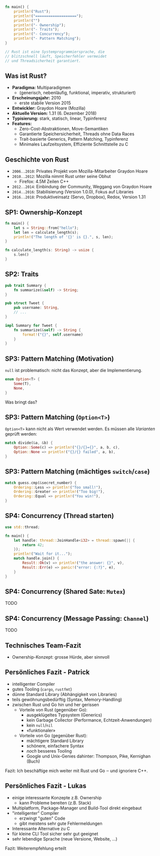 ```rust
fn main() {
    println!("Rust");
    println!("===================");
    println!("")
    println!("- Ownership");
    println!("- Traits");
    println!("- Concurrency");
    println!("- Pattern Matching");
}

// Rust ist eine Systemprogrammiersprache, die 
// blitzschnell läuft, Speicherfehler vermeidet
// und Threadsicherheit garantiert. 
```

## Was ist Rust?
- __Paradigma:__ Multiparadigmen
    - (generisch, nebenläufig, funktional, imperativ, strukturiert)
- __Erscheinungsjahr:__	2010
    - erste stabile Version 2015
- __Entwickler:__ Graydon Hoare (Mozilla) 
- __Aktuelle Version:__ 1.31 (6. Dezember 2018)
- __Typisierung:__ stark, statisch, linear, Typinferenz
- __Features:__ 
    - Zero-Cost-Abstraktionen, Move-Semantiken
    - Garantierte Speichersicherheit, Threads ohne Data Races
    - Trait-basierte Generics, Pattern Matching, Typinferenz
    - Minimales Laufzeitsystem, Effiziente Schnittstelle zu C

## Geschichte von Rust

- `2006..2010`: Privates Projekt vom Mozilla-Mitarbeiter Graydon Hoare
- `2010..2012`: Mozilla nimmt Rust unter seine Obhut
    - Firefox: 4.5M Zeilen C++
- `2012..2014`: Einbindung der Community, Weggang von Graydon Hoare
- `2014..2016`: Stabilisierung (Version 1.0.0), Fokus auf Libraries
- `2016..2018`: Produktiveinsatz (Servo, Dropbox), Redox, Version 1.31

## SP1: Ownership-Konzept
```rust
fn main() {
    let s = String::from("hello");
    let len = calculate_length(s);
    println!("The length of '{}' is {}.", s, len);
}

fn calculate_length(s: String) -> usize {
    s.len()
}
```

## SP2: Traits
```rust
pub trait Summary {
    fn summarize(&self) -> String;
}

pub struct Tweet {
    pub username: String,
    // ...
}

impl Summary for Tweet {
    fn summarize(&self) -> String {
        format!("{}", self.username)
    }
}
```

## SP3: Pattern Matching (Motivation)

`null` ist problematisch: nicht das Konzept, aber die Implementierung.

```rust
enum Option<T> {
    Some(T),
    None,
}
```

Was bringt das?

## SP3: Pattern Matching (`Option<T>`)

`Option<T>` kann nicht als Wert verwendet werden. Es müssen alle _Varianten_
geprüft werden:

```rust
match divide(&a, &b) {
    Option::Some(c) => println!("{}/{}={}", a, b, c),
    Option::None => println!("{}/{} failed", a, b),
}
```

## SP3: Pattern Matching (mächtiges `switch`/`case`)

```rust
match guess.cmp(&secret_number) {
    Ordering::Less => println!("Too small!"),
    Ordering::Greater => println!("Too big!"),
    Ordering::Equal => println!("You win!"),
}
```

## SP4: Concurrency (Thread starten)

```rust
use std::thread;

fn main() {
    let handle: thread::JoinHandle<i32> = thread::spawn(|| {
        return 42;
    });
    println!("Wait for it...");
    match handle.join() {
        Result::Ok(v) => println!("the answer: {}", v),
        Result::Err(e) => panic!("error: {:?}", e),
    }
}
```

## SP4: Concurrency (Shared Sate: `Mutex`)

TODO

## SP4: Concurrency (Message Passing: `Channel`)

TODO

## Technisches Team-Fazit

- Ownership-Konzept: grosse Hürde, aber sinnvoll

## Persönliches Fazit - Patrick

- intelligenter Compiler
- gutes Tooling (`cargo`, `rustfmt`)
- dünne Standard Library (Abhängigkeit von Libraries)
- teils gewöhnungsbedürftig (Syntax, Memory-Handling)
- zwischen Rust und Go hin und her gerissen
    - Vorteile von Rust (gegenüber Go):
        - ausgeklügeltes Typsystem (Generics)
        - kein Garbage Collector (Performance, Echtzeit-Anwendungen)
        - kein `null`/`nil`
        - «funktionaler»
    - Vorteile von Go (gegenüber Rust):
        - mächtigere Standard Library
        - schönere, einfachere Syntax
        - _noch_ besseres Tooling
        - Google und Unix-Genies dahinter: Thompson, Pike, Kernighan (Buch)

Fazit: Ich beschäftige mich weiter mit Rust und Go ‒ und ignoriere C++.

## Persönliches Fazit - Lukas
- einige interessante Konzepte z.B. Ownership
    - kann Probleme bereiten (z.B. Stack)
- Multiplatform, Package-Manager und Build-Tool direkt eingebaut
- "intelligenter" Compiler 
    - erzwingt "guten" Code
    - gibt meistens sehr gute Fehlermeldungen
- Interessante Alternative zu C
- für kleine CLI Tool sicher sehr gut geeignet
- sehr lebendige Sprache (neue Versione, Website, ...)

Fazit: Weiterempfehlung erteilt

